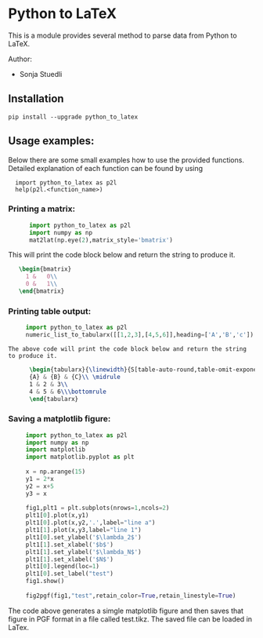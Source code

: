 # Python to LaTeX 

This is a module provides several method to parse data from Python to LaTeX.

Author:

* Sonja Stuedli

## Installation
`pip install --upgrade python_to_latex`

## Usage examples:
Below there are some small examples how to use the provided functions. Detailed explanation of each function can be found by using 

      import python_to_latex as p2l
      help(p2l.<function_name>)
      
### Printing a matrix:

  ```python
        import python_to_latex as p2l
        import numpy as np
        mat2lat(np.eye(2),matrix_style='bmatrix')
  ```
  This will print the code block below and return the string to produce it.
    
  ```latex
     \begin{bmatrix}
       1 &   0\\ 
       0 &   1\\ 
     \end{bmatrix}
  ```

### Printing table output:

   ```python
        import python_to_latex as p2l
        numeric_list_to_tabularx([[1,2,3],[4,5,6]],heading=['A','B','c'])
   ```

    The above code will print the code block below and return the string to produce it.

  ```latex
        \begin{tabularx}{\linewidth}{S[table-auto-round,table-omit-exponent,fixed-exponent=0]S[table-auto-round,table-omit-exponent,fixed-exponent=0]S[table-auto-round,table-omit-exponent,fixed-exponent=0]} \toprule
        {A} & {B} & {C}\\ \midrule
        1 & 2 & 3\\
        4 & 5 & 6\\\bottomrule 
        \end{tabularx}
  ```

### Saving a matplotlib figure:


   ```python
        import python_to_latex as p2l
        import numpy as np
        import matplotlib
        import matplotlib.pyplot as plt
        
        x = np.arange(15)
        y1 = 2*x
        y2 = x+5
        y3 = x
    
        fig1,plt1 = plt.subplots(nrows=1,ncols=2)
        plt1[0].plot(x,y1)
        plt1[0].plot(x,y2,'.',label="line a")
        plt1[1].plot(x,y3,label="line 1")
        plt1[0].set_ylabel('$\lambda_2$')
        plt1[1].set_xlabel('$b$')
        plt1[1].set_ylabel('$\lambda_N$')
        plt1[1].set_xlabel('$N$')
        plt1[0].legend(loc=1)
        plt1[0].set_label("test")
        fig1.show()
    
        fig2pgf(fig1,"test",retain_color=True,retain_linestyle=True)
   ```

The code above generates a simgle matplotlib figure and then saves that figure in PGF format in a file called test.tikz. The saved file can be loaded in LaTex.